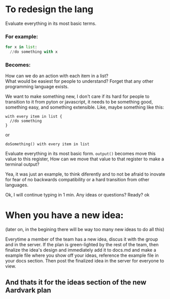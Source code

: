 # To redesign the lang
Evaluate everything in its most basic terms.

### For example:
```py
for x in list:
  //do something with x
```
### Becomes:
  How can we do an action with each item in a list?  
  What would be easiest for people to understand?
  Forget that any other programming language exists.
  
  We want to make something new, I don't care if its hard for people to transition to it from pyton or javascript, it needs to be something good, something easy, and something extensible.
  Like, maybe something like this:
  ```
  with every item in list {
    //do something
  }
  ``` 
  or 
  ```
  doSomething() with every item in list
  ```
  Evaluate everything in its most basic form. `output()` becomes move this value to this register, How can we move that value to that register to make a terminal output?

Yea, it was just an example, to think diferently and to not be afraid to inovate for fear of no backwards compatibility or a hard transition from other languages.


Ok, I will continue typing in 1 min. Any ideas or questions?
Ready? ok

# When you have a new idea:
  (later on, in the begining there will be way too many new ideas to do all this)
  
  Everytime a member of the team has a new idea, discus it with the group and in the server. If the plan is green-lighted by the rest of the team, then finalize the idea's design and immediately add it to docs.md and make a example file where you show off your ideas, reference the example file in your docs section. Then post the finalized idea in the server for everyone to view.



## And thats it for the ideas section of the new Aardvark plan